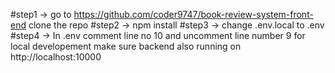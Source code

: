 #step1 -> go to https://github.com/coder9747/book-review-system-front-end
clone the repo
#step2 -> npm install 
#step3 -> change .env.local to .env
#step4 -> In .env comment line no 10 and uncomment line number 9 for local developement 
make sure backend also running on http://localhost:10000
